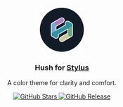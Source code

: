 <p align="center">
  <img alt="Hush Logo" src="assets/logo.png" width="100" height="100">
</p>

<h3 align="center">Hush for <a href="https://chromewebstore.google.com/detail/stylus/clngdbkpkpeebahjckkjfobafhncgmne" target="_blank">Stylus</a></h3>

<p align="center">A color theme for clarity and comfort.</p>

<p align="center">
  <a href="https://github.com/nobilissimum/hush-stylus/stargazers">
    <img alt="GitHub Stars" src="https://img.shields.io/github/stars/nobilissimum/hush-stylus?colorA=202733&colorB=cec999&style=for-the-badge">
  </a>
  <a href="https://github.com/nobilissimum/hush-stylus/releases">
    <img alt="GitHub Release" src="https://img.shields.io/github/v/release/nobilissimum/hush-stylus?colorA=202733&colorB=65a884&style=for-the-badge">
  </a>
</p>
